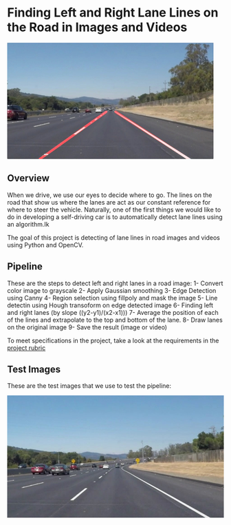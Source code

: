 # **Finding Left and Right Lane Lines on the Road in Images and Videos** 


<img src="examples/laneLines_thirdPass.jpg" width="480" alt="Combined Image" />

Overview
---

When we drive, we use our eyes to decide where to go.  The lines on the road that show us where the lanes are act as our constant reference for where to steer the vehicle.  Naturally, one of the first things we would like to do in developing a self-driving car is to automatically detect lane lines using an algorithm.Ik





The goal of this project is detecting of lane lines in road images and videos using Python and OpenCV.

## Pipeline
These are the steps to detect left and right lanes in a road image:
1- Convert color image to grayscale
2- Apply Gaussian smoothing
3- Edge Detection using Canny
4- Region selection using fillpoly and mask the image
5- Line detectin using Hough transoform on edge detected image
6- Finding left and right lanes (by slope ((y2-y1)/(x2-x1)))
7- Average the position of each of the lines and extrapolate to the top and bottom of the lane.
8- Draw lanes on the original image
9- Save the result (image or video)


To meet specifications in the project, take a look at the requirements in the [project rubric](https://review.udacity.com/#!/rubrics/322/view)

## Test Images
These are the test images that we use to test the pipeline:

![png](test_images/solidWhiteCurve.jpg)
